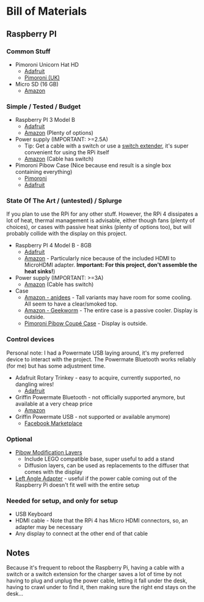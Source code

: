 # Bill of Materials

## Raspberry PI

### Common Stuff

- Pimoroni Unicorn Hat HD
  - [Adafruit](https://www.adafruit.com/product/3580)
  - [Pimoroni (UK)](https://shop.pimoroni.com/products/unicorn-hat-hd)
- Micro SD (16 GB)
  - [Amazon](https://www.amazon.com/SanDisk-Ultra-tarjeta-memoria-Gris/dp/B073K14CVB)

### Simple / Tested / Budget

- Raspberry PI 3 Model B
  - [Adafruit](https://www.adafruit.com/product/3055)
  - [Amazon](https://smile.amazon.com/Raspberry-PI-Model-Single-Board-Computer/dp/B085DPFR3N) (Plenty of options)
- Power supply (IMPORTANT: >=2.5A)
  - Tip: Get a cable with a switch or use a [switch extender](https://www.amazon.com/LoveRPi-MicroUSB-Switch-Raspberry-Female/dp/B018BFWLRU), it's super convenient for using the RPi itself
  - [Amazon](https://www.amazon.com/gp/product/B073JDFML5) (Cable has switch)
- Pimoroni Pibow Case (Nice because end result is a single box containing everything)
  - [Pimoroni](https://shop.pimoroni.com/products/pibow-for-raspberry-pi-3-b-plus?variant=2601126395914)
  - [Adafruit](https://www.adafruit.com/product/2081)

### State Of The Art / (untested) / Splurge

If you plan to use the RPi for any other stuff. However, the RPi 4 dissipates a lot of heat, thermal management is advisable, either though fans (plenty of choices), or cases with passive heat sinks (plenty of options too), but will probably collide with the display on this project.

- Raspberry PI 4 Model B - 8GB
  - [Adafruit](https://www.adafruit.com/product/4564)
  - [Amazon](https://www.amazon.com/Raspberry-USB-C-Adapters-Vilros-Quickstart/dp/B089ZSGF8M) - Particularly nice because of the included HDMI to MicroHDMI adapter. **Important: For this project, don't assemble the heat sinks!**)
- Power supply (IMPORTANT: >=3A)
  - [Amazon](https://www.amazon.com/dp/B082PLB4QB) (Cable has switch)
- Case
  - [Amazon - anidees](https://www.amazon.com/anidees-Aluminum-Extra-Raspberry-Model/dp/B07WYPC5HT) - Tall variants may have room for some cooling. All seem to have a clear/smoked top.
  - [Amazon - Geekworm](https://www.amazon.com/Geekworm-Raspberry-Ultra-Thin-Aluminum-Compatible/dp/B07X5Y81C6) - The entire case is a passive cooler. Display is outside.
  - [Pimoroni Pibow Coupé Case](https://www.adafruit.com/product/4318) - Display is outside.

### Control devices

Personal note: I had a Powermate USB laying around, it's my preferred device to interact with the project. The Powermate Bluetooth works reliably (for me) but has some adjustment time.

- Adafruit Rotary Trinkey - easy to acquire, currently supported, no dangling wires!
  - [Adafruit](https://www.adafruit.com/product/4964)
- Griffin Powermate Bluetooth - not officially supported anymore, but available at a very cheap price
  - [Amazon](https://smile.amazon.com/Griffin-PowerMate-Programmable-Multimedia-Controller/dp/B0859MKZ1B)
- Griffin Powermate USB - not supported or available anymore)
  - [Facebook Marketplace](https://www.facebook.com/marketplace/item/503937456977367)

### Optional

- [Pibow Modification Layers](https://shop.pimoroni.com/products/pibow-modification-layers?variant=1048948309)
  - Include LEGO compatible base, super useful to add a stand
  - Diffusion layers, can be used as replacements to the diffuser that comes with the display
- [Left Angle Adapter](https://www.amazon.com/Ksmile%C2%AE-Right-Degree-Female-Adapters/dp/B01C6031MA) - useful if the power cable coming out of the Raspberry Pi doesn't fit well with the entire setup

### Needed for setup, and only for setup

- USB Keyboard
- HDMI cable - Note that the RPi 4 has Micro HDMI connectors, so, an adapter may be necessary
- Any display to connect at the other end of that cable

## Notes

Because it's frequent to reboot the Raspberry Pi, having a cable with a switch or a switch extension for the charger saves a lot of time by not having to plug and unplug the power cable, letting it fall under the desk, having to crawl under to find it, then making sure the right end stays on the desk...
